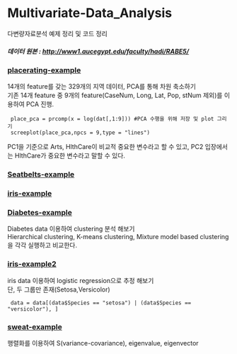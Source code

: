 # Multivariate-Data_Analysis
다변량자료분석 예제 정리 및 코드 정리  <h5> 데이터 원본 : http://www1.aucegypt.edu/faculty/hadi/RABE5/
  
### [placerating-example](placerating-example.R)
14개의 feature를 갖는 329개의 지역 데이터, PCA를 통해 차원 축소하기  
기존 14개 feature 중 9개의 feature(CaseNum, Long, Lat, Pop, stNum 제외)를 이용하여 PCA 진행. 
  
     place_pca = prcomp(x = log(dat[,1:9])) #PCA 수행을 위해 저장 및 plot 그리기
     screeplot(place_pca,npcs = 9,type = "lines")

PC1을 기준으로 Arts, HlthCare이 비교적 중요한 변수라고 할 수 있고, PC2 입장에서는 HlthCare가 중요한 변수라고 말할 수 있다.
       
### [Seatbelts-example](Seatbelts-example.R)

### [iris-example](iris-example.R)

### [Diabetes-example](Diabetes-example.R)
Diabetes data 이용하여 clustering 분석 해보기  
Hierarchical clustering, K-means clustering, Mixture model based clustering을 각각 실행하고 비교한다.

### [iris-example2](iris-example2.R)
iris data 이용하여 logistic regression으로 추정 해보기  
단, 두 그룹만 존재(Setosa,Versicolor)
  
     data = data[(data$Species == "setosa") | (data$Species == "versicolor"), ]



### [sweat-example](sweat-example.R)
행렬화를 이용하여 S(variance-covariance), eigenvalue, eigenvector 



